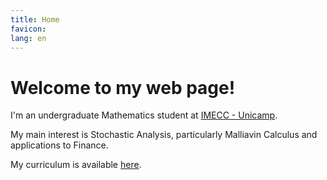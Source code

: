 ```yaml
---
title: Home
favicon: 
lang: en
---
```


# Welcome to my web page! 

I'm an undergraduate Mathematics student at [IMECC - Unicamp](https://www.ime.unicamp.br/).

My main interest is Stochastic Analysis, particularly Malliavin Calculus and applications to Finance. 

My curriculum is available [here](https://github.com/adairneto/CV/blob/main/CV.pdf).
